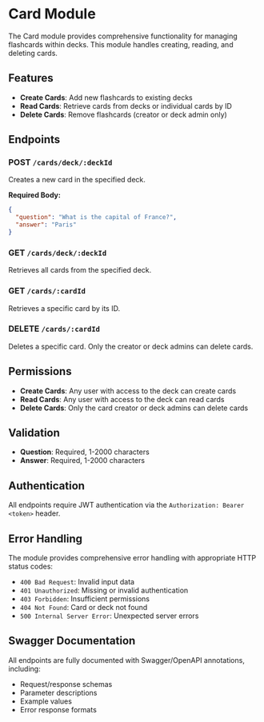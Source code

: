 # Card Module

The Card module provides comprehensive functionality for managing flashcards within decks. This module handles creating, reading, and deleting cards.

## Features

- **Create Cards**: Add new flashcards to existing decks
- **Read Cards**: Retrieve cards from decks or individual cards by ID
- **Delete Cards**: Remove flashcards (creator or deck admin only)

## Endpoints

### POST `/cards/deck/:deckId`

Creates a new card in the specified deck.

**Required Body:**

```json
{
  "question": "What is the capital of France?",
  "answer": "Paris"
}
```

### GET `/cards/deck/:deckId`

Retrieves all cards from the specified deck.

### GET `/cards/:cardId`

Retrieves a specific card by its ID.

### DELETE `/cards/:cardId`

Deletes a specific card. Only the creator or deck admins can delete cards.

## Permissions

- **Create Cards**: Any user with access to the deck can create cards
- **Read Cards**: Any user with access to the deck can read cards
- **Delete Cards**: Only the card creator or deck admins can delete cards

## Validation

- **Question**: Required, 1-2000 characters
- **Answer**: Required, 1-2000 characters

## Authentication

All endpoints require JWT authentication via the `Authorization: Bearer <token>` header.

## Error Handling

The module provides comprehensive error handling with appropriate HTTP status codes:

- `400 Bad Request`: Invalid input data
- `401 Unauthorized`: Missing or invalid authentication
- `403 Forbidden`: Insufficient permissions
- `404 Not Found`: Card or deck not found
- `500 Internal Server Error`: Unexpected server errors

## Swagger Documentation

All endpoints are fully documented with Swagger/OpenAPI annotations, including:

- Request/response schemas
- Parameter descriptions
- Example values
- Error response formats
